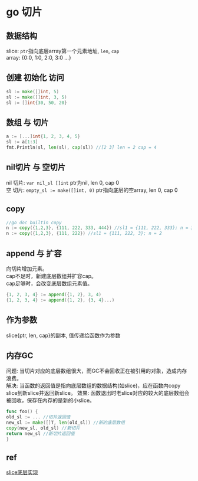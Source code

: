 # go 切片

## 数据结构

slice: `ptr`指向底层array第一个元素地址, `len`, `cap`  
array: {0:0, 1:0, 2:0, 3:0 ...}  

## 创建 初始化 访问

```go
sl := make([]int, 5)
sl := make([]int, 3, 5)
sl := []int{30, 50, 20}
```

## 数组 与 切片

```go
a := [...]int{1, 2, 3, 4, 5}
sl := a[1:3]
fmt.Println(sl, len(sl), cap(sl)) //[2 3] len = 2 cap = 4
```

## nil切片 与 空切片

nil 切片: `var nil_sl []int`  ptr为nil, len 0, cap 0  
空 切片: `empty_sl := make([]int, 0)` ptr指向底层的空array, len 0, cap 0

## copy

```go fake
//go doc builtin copy
n := copy({1,2,3}, {111, 222, 333, 444}) //sl1 = {111, 222, 333}; n = 3
n := copy({1,2,3}, {111, 222}) //sl1 = {111, 222, 3}; n = 2
```

## append 与 扩容

向切片增加元素。  
cap不足时，新建底层数组并扩容cap。  
cap足够时，会改变底层数组元素值。  

```go
{1, 2, 3, 4} := append({1, 2}, 3, 4)
{1, 2, 3, 4} := append({1, 2}, {3, 4}...)
```

## 作为参数

slice{ptr, len, cap}的副本, 值传递给函数作为参数

## 内存GC

问题: 当切片对应的底层数组很大，而GC不会回收正在被引用的对象，造成内存浪费。  
解决: 当函数的返回值是指向底层数组的数据结构(如slice)，应在函数内copy slice到新slice并返回新slice。
效果: 函数退出时老slice对应的较大的底层数组会被回收，保存在内存的是新的小slice。

```go
func foo() {
old_sl := ... //切片返回值
new_sl := make([]T, len(old_sl)) //新的底层数组
copy(new_sl, old_sl) //新切片
return new_sl //新切片返回值
}
```

## ref

[slice底层实现](https://blog.csdn.net/lengyuezuixue/article/details/81197691)
